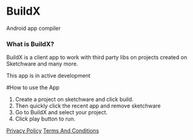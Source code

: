 # BuildX
Android app compiler



### What is BuildX?
BuildX is a client app to work with third party libs on projects created on Sketchware and many more.


This app is in active development


#How to use the App

1. Create a project on sketchware and click build.
2. Then quickly click the recent app and remove sketchware
3. Go to BuildX and select your project.
4. Click play button to run.


[Privacy Policy](https://github.com/Cherrio-LLC/BuildX/blob/master/privacy_policy.md)
[Terms And Conditions](https://github.com/Cherrio-LLC/BuildX/blob/master/terms_and_conditions.md)
















